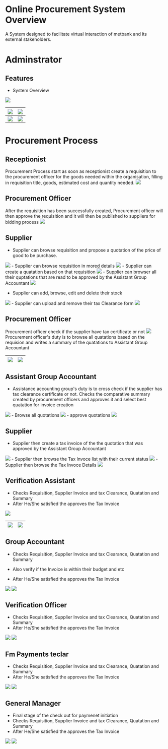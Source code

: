 # Online Procurement System Overview
A System designed to facilitate virtual interaction of metbank and its external stakeholders.

# Adminstrator

## Features
- System Overview
<img  src="/public/img/overview.png"/> 

| <img  src="/public/img/roleindex.png"/>  | <img  src="/public/img/addrole.png"/> |
| --------------------------------------- | --------------------------------------- |
| <img  src="/public/img/userindex.png"/>| <img  src="/public/img/useraddrole.png"/>|

# Procurement Process

## Receptionist
Procurement Process start as soon as receptionist create a requisition to the procurement officer for the goods needed within the organisation, filling in requisition title, goods, estimated cost and quantity needed.
<img  src="/public/img/1.png"/> 

## Procurement Officer
After the requisition has been successfully created, Procurement officer will then approve the requisition and it will then be published to suppliers for bidding process
<img  src="/public/img/2.png"/>

## Supplier
 - Supplier can browse requisition and propose a quotation of the price of good to be purchase.
 <img  src="/public/img/4.png"/>
 - Supplier can browse requisition in mored details
 <img  src="/public/img/5.png"/>
  - Supplier can create a quatation based on that requisition
 <img  src="/public/img/6.png"/>
 - Supplier can browser all their quptations that are read to be approved by the Assistant Group Accountant
 <img  src="/public/img/7.png"/>

 - Supplier can add, browse, edit and delete their stock
 <img  src="/public/img/3.png"/>
 - Supplier can upload and remove their tax Clearance form
<img  src="/public/img/7.png"/>

## Procurement Officer
Procurement officer check if the supplier have tax certificate or not
<img  src="/public/img/11.png"/>
Procurement officer's duty is to browse all quatations based on the requision and writes a summary of the quatations  to Assistant Group Accountant



| <img  src="/public/img/9.png"/> | <img  src="/public/img/10.png"/>|
| --------------------------------------- | --------------------------------------- |





## Assistant Group Accountant
- Assistance accounting group's duty is to cross check if the supplier has tax clearance certificate or not. Checks the comparative summary created by procurement officers and approves it and select best quatation for invoice creation
<img  src="/public/img/11.png"/>
- Browse all quotations
<img  src="/public/img/13.png"/>
- approve quotations
<img  src="/public/img/14.png"/>

## Supplier
- Supplier then create a tax invoice of the the quotation that was approved by the Assistant Group Accountant
<img  src="/public/img/15.png"/>
- Supplier then browse the Tax Invoce list with their current status
<img  src="/public/img/16.png"/>
- Supplier then browse the Tax Invoce Details
<img  src="/public/img/17.png"/>

## Verification Assistant
- Checks Requisition, Supplier Invoice and tax Clearance, Quatation and Summary
- After He/She satisfied the approves the Tax Invoice

<img  src="/public/img/18.png"/>


| <img  src="/public/img/18.png"/> | <img  src="/public/img/19.png"/> |
| --------------------------------------- | --------------------------------------- |

## Group Accountant
- Checks Requisition, Supplier Invoice and tax Clearance, Quatation and Summary

- Also verify if the Invoice is within their budget and etc
- After He/She satisfied the approves the Tax Invoice

<img  src="/public/img/20.png"/>
<img  src="/public/img/21.png"/>

## Verification Officer
- Checks Requisition, Supplier Invoice and tax Clearance, Quatation and Summary
- After He/She satisfied the approves the Tax Invoice

<img  src="/public/img/20.png"/>
<img  src="/public/img/22.png"/>

## Fm Payments teclar
- Checks Requisition, Supplier Invoice and tax Clearance, Quatation and Summary
- After He/She satisfied the approves the Tax Invoice

<img  src="/public/img/20.png"/>
<img  src="/public/img/23.png"/>

## General Manager
- Final stage of the check out for paymenet initiation
- Checks Requisition, Supplier Invoice and tax Clearance, Quatation and Summary
- After He/She satisfied the approves the Tax Invoice

<img  src="/public/img/24.png"/>
<img  src="/public/img/25.png"/>



